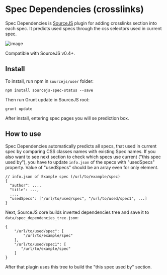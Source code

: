 # Spec Dependencies (crosslinks)

Spec Dependencies is [SourceJS](http://sourcejs.com) plugin for adding crosslinks section into each spec. It predicts used specs through the css selectors used in current spec.

![image](http://monosnap.com/image/gG9KatayyGGg5BxYt3704OIIQHUg0V.png)

Compatible with SourceJS v0.4+.

## Install

To install, run npm in `sourcejs/user` folder:

```
npm install sourcejs-spec-status --save
```

Then run Grunt update in SourceJS root:

```
grunt update
```

After install, entering spec pages you will se prediction box.

## How to use

Spec Dependencies automatically predicts all specs, that used in current spec by comparing CSS classes names with existing Spec names. If you also want to see next section to check which specs use current ("this spec used by"), you have to update `info.json` of the specs with "usedSpecs" property. Value of "usedSpecs" should be an array even for only element.

```
// info.json of Example spec (/url/to/example/spec)
{
  "author": ...,
  "title": ...,
  ...,
  "usedSpecs": ["/url/to/used/spec", "/url/to/used/spec1", ...]
}
```

Next, SourceJS core builds inverted dependencies tree and save it to `data/spec_dependencies_tree.json`:
```
{
    "/url/to/used/spec": [
        "/url/to/example/spec"
    ],
    "/url/to/used/spec1": [
       "/url/to/example/spec"
    ]
}
```

After that plugin uses this tree to build the "this spec used by" section.
